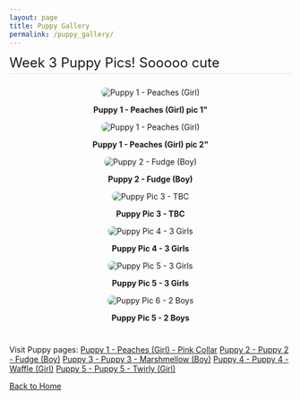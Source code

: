 ```yaml
---
layout: page
title: Puppy Gallery
permalink: /puppy_gallery/
---
```


<style>
.gallery {
  display: grid;
  grid-template-columns: repeat(auto-fit, minmax(200px, 1fr));
  gap: 16px;
  margin-top: 24px;
}
.gallery-item {
  text-align: center;
}
.gallery-item img {
  max-width: 100%;
  height: auto;
  border-radius: 12px;
}
.section {
  margin-bottom: 40px;
}
.section-title {
  font-size: 1.5rem;
  margin-bottom: 16px;
  text-align: left;
  border-bottom: 2px solid #eee;
  padding-bottom: 4px;
}
</style>


<div class="section">
  <div class="section-title">Week 3 Puppy Pics! Sooooo cute</div>
  <div class="gallery">
    <div class="gallery-item">
        <img src="https://imagedelivery.net/t3wCsGMKGPWUV8JSaoSPtQ/840838d7-b045-44f4-0cea-12359fe17300/public" alt="Puppy 1 - Peaches (Girl)">
      <p><strong>Puppy 1 - Peaches (Girl) pic 1"</strong></p>
       <img src="https://imagedelivery.net/t3wCsGMKGPWUV8JSaoSPtQ/3b5957e9-1c42-437a-de59-893e0edc8300/public" alt="Puppy 1 - Peaches (Girl)">
      <p><strong>Puppy 1 - Peaches (Girl) pic 2" </strong></p>
    </div> 
    </div>
    <div class="gallery-item">
        <img src="https://imagedelivery.net/t3wCsGMKGPWUV8JSaoSPtQ/b01325f4-3d5c-4c24-64a6-15b9db258b00/public" alt="Puppy 2 - Fudge (Boy)">
      <p><strong>Puppy 2 - Fudge (Boy)</strong></p>
    </div>
    <div class="gallery-item">
        <img src="https://imagedelivery.net/t3wCsGMKGPWUV8JSaoSPtQ/22c8cbb9-d3cf-4a86-1915-01ef87756100/public" alt="Puppy Pic 3 - TBC">
      <p><strong>Puppy Pic 3 - TBC </strong></p>
        </div>
    <div class="gallery-item">
        <img src="https://imagedelivery.net/t3wCsGMKGPWUV8JSaoSPtQ/c1fac7d4-7857-4efd-2120-0ef4248ea800/public" alt="Puppy Pic 4 - 3 Girls">
      <p><strong>Puppy Pic 4 - 3 Girls </strong></p>
    </div>
    <div class="gallery-item">
        <img src="https://imagedelivery.net/t3wCsGMKGPWUV8JSaoSPtQ/638633b0-f1f9-4ec4-741c-43c4f1f01300/public" alt="Puppy Pic 5 - 3 Girls">
      <p><strong>Puppy Pic 5 - 3 Girls </strong></p>
    </div>
    <div class="gallery-item">
        <img src="https://imagedelivery.net/t3wCsGMKGPWUV8JSaoSPtQ/0a42a01a-504d-48ce-2fa0-524026c17e00/public" alt="Puppy Pic 6 - 2 Boys">
      <p><strong>Puppy Pic 5 - 2 Boys </strong></p>     
    </div> 
  </div>
</div>



Visit Puppy pages:
[Puppy 1 - Peaches (Girl) - Pink Collar](/puppy_1/)
[Puppy 2 - Puppy 2 - Fudge (Boy)](/puppy_2/)
[Puppy 3 - Puppy 3 - Marshmellow (Boy)](/puppy_3/)
[Puppy 4 - Puppy 4 - Waffle (Girl)](/puppy_4/)
[Puppy 5 - Puppy 5 - Twirly (Girl)](/puppy_5/)


[Back to Home](/)



